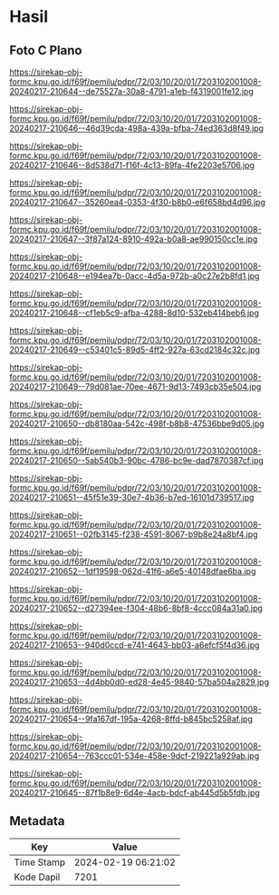 # Hasil

## Foto C Plano

https://sirekap-obj-formc.kpu.go.id/f69f/pemilu/pdpr/72/03/10/20/01/7203102001008-20240217-210644--de75527a-30a8-4791-a1eb-f4319001fe12.jpg

https://sirekap-obj-formc.kpu.go.id/f69f/pemilu/pdpr/72/03/10/20/01/7203102001008-20240217-210646--46d39cda-498a-439a-bfba-74ed363d8f49.jpg

https://sirekap-obj-formc.kpu.go.id/f69f/pemilu/pdpr/72/03/10/20/01/7203102001008-20240217-210646--8d538d71-f16f-4c13-89fa-4fe2203e5706.jpg

https://sirekap-obj-formc.kpu.go.id/f69f/pemilu/pdpr/72/03/10/20/01/7203102001008-20240217-210647--35260ea4-0353-4f30-b8b0-e6f658bd4d96.jpg

https://sirekap-obj-formc.kpu.go.id/f69f/pemilu/pdpr/72/03/10/20/01/7203102001008-20240217-210647--3f87a124-8910-492a-b0a8-ae990150cc1e.jpg

https://sirekap-obj-formc.kpu.go.id/f69f/pemilu/pdpr/72/03/10/20/01/7203102001008-20240217-210648--e194ea7b-0acc-4d5a-972b-a0c27e2b8fd1.jpg

https://sirekap-obj-formc.kpu.go.id/f69f/pemilu/pdpr/72/03/10/20/01/7203102001008-20240217-210648--cf1eb5c9-afba-4288-8d10-532eb414beb6.jpg

https://sirekap-obj-formc.kpu.go.id/f69f/pemilu/pdpr/72/03/10/20/01/7203102001008-20240217-210649--c53401c5-89d5-4ff2-927a-63cd2184c32c.jpg

https://sirekap-obj-formc.kpu.go.id/f69f/pemilu/pdpr/72/03/10/20/01/7203102001008-20240217-210649--79d081ae-70ee-4671-9d13-7493cb35e504.jpg

https://sirekap-obj-formc.kpu.go.id/f69f/pemilu/pdpr/72/03/10/20/01/7203102001008-20240217-210650--db8180aa-542c-498f-b8b8-47536bbe9d05.jpg

https://sirekap-obj-formc.kpu.go.id/f69f/pemilu/pdpr/72/03/10/20/01/7203102001008-20240217-210650--5ab540b3-90bc-4786-bc9e-dad7870387cf.jpg

https://sirekap-obj-formc.kpu.go.id/f69f/pemilu/pdpr/72/03/10/20/01/7203102001008-20240217-210651--45f51e39-30e7-4b36-b7ed-16101d739517.jpg

https://sirekap-obj-formc.kpu.go.id/f69f/pemilu/pdpr/72/03/10/20/01/7203102001008-20240217-210651--02fb3145-f238-4591-8067-b9b8e24a8bf4.jpg

https://sirekap-obj-formc.kpu.go.id/f69f/pemilu/pdpr/72/03/10/20/01/7203102001008-20240217-210652--1df19598-062d-41f6-a6e5-40148dfae6ba.jpg

https://sirekap-obj-formc.kpu.go.id/f69f/pemilu/pdpr/72/03/10/20/01/7203102001008-20240217-210652--d27394ee-f304-48b6-8bf8-4ccc084a31a0.jpg

https://sirekap-obj-formc.kpu.go.id/f69f/pemilu/pdpr/72/03/10/20/01/7203102001008-20240217-210653--940d0ccd-e741-4643-bb03-a6efcf5f4d36.jpg

https://sirekap-obj-formc.kpu.go.id/f69f/pemilu/pdpr/72/03/10/20/01/7203102001008-20240217-210653--4d4bb0d0-ed28-4e45-9840-57ba504a2829.jpg

https://sirekap-obj-formc.kpu.go.id/f69f/pemilu/pdpr/72/03/10/20/01/7203102001008-20240217-210654--9fa167df-195a-4268-8ffd-b845bc5258af.jpg

https://sirekap-obj-formc.kpu.go.id/f69f/pemilu/pdpr/72/03/10/20/01/7203102001008-20240217-210654--763ccc01-534e-458e-9dcf-219221a929ab.jpg

https://sirekap-obj-formc.kpu.go.id/f69f/pemilu/pdpr/72/03/10/20/01/7203102001008-20240217-210645--87f1b8e9-6d4e-4acb-bdcf-ab445d5b5fdb.jpg


## Metadata

| Key        | Value               |
| ---------- | ------------------- |
| Time Stamp | 2024-02-19 06:21:02 |
| Kode Dapil | 7201                |



